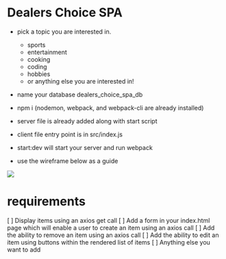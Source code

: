 # Dealers Choice SPA

- pick a topic you are interested in.
  - sports
  - entertainment
  - cooking
  - coding
  - hobbies
  - or anything else you are interested in!

- name your database dealers_choice_spa_db
- npm i (nodemon, webpack, and webpack-cli are already installed)
- server file is already added along with start script 
- client file entry point is in src/index.js
- start:dev will start your server and run webpack
- use the wireframe below as a guide

<img src='https://raw.githubusercontent.com/FullstackAcademy/dealers-choice-spa/main/Dealers%20Choice%20Spa.png' />


# requirements
[ ] Display items using an axios get call
[ ] Add a form in your index.html page which will enable a user to create an item using an axios call
[ ] Add the ability to remove an item using an axios call
[ ] Add the ability to edit an item using buttons within the rendered list of items
[ ] Anything else you want to add
